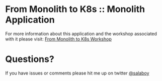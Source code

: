 # From Monolith to K8s :: Monolith Application

For more information about this application and the workshop associated with it please visit: [From Monolith to K8s Workshop](https://github.com/salaboy/from-monolith-to-k8s)

# Questions? 
If you have issues or comments please hit me up on twitter [@salaboy](http://twitter.com/salaboy)



